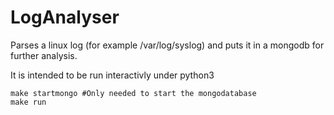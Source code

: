 LogAnalyser
===========

Parses a linux log (for example /var/log/syslog) and puts it in a mongodb for further analysis.

It is intended to be run interactivly under python3

    make startmongo #Only needed to start the mongodatabase
    make run

